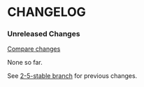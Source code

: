 # CHANGELOG

### Unreleased Changes

[Compare changes](https://github.com/codevise/pageflow-external-links/compare/2-5-stable...master)

None so far.

See
[2-5-stable branch](https://github.com/codevise/pageflow-external-links/blob/2-5-stable/CHANGELOG.md)
for previous changes.
